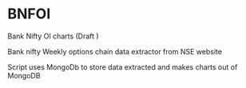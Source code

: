 # BNFOI
Bank Nifty OI charts (Draft )

Bank nifty Weekly options chain data extractor from NSE website 

Script uses MongoDb to store data extracted and makes charts out of MongoDB
